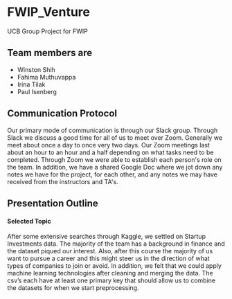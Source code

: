 # FWIP_Venture

UCB Group Project for FWIP

## Team members are
- Winston Shih
- Fahima Muthuvappa
- Irina Tilak
- Paul Isenberg

## Communication Protocol 

Our primary mode of communication is through our Slack group. Through Slack we discuss a good time for all of us to meet over Zoom. Generally we meet about once a day to once very two days. Our Zoom meetings last about an hour to an hour and a half depending on what tasks need to be completed. Through Zoom we were able to establish each person's role on the team. In addition, we have a shared Google Doc where we jot down any notes we have for the project, for each other, and any notes we may have received from the instructors and TA's.


## Presentation Outline

#### Selected Topic   
  
After some extensive searches through Kaggle, we settled on Startup Investments data. The majority of the team has a background in finance and the dataset piqued our interest. Also, after this course the majority of us want to pursue a career and this might steer us in the direction of what types of companies to join or avoid. In addition, we felt that we could apply machine learning technologies after cleaning and merging the data. The csv’s each have at least one primary key that should allow us to combine the datasets for when we start preprocessing. 
